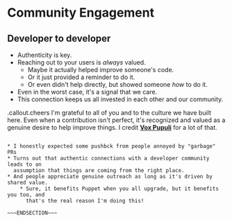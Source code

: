 <!SLIDE >
# Community Engagement
## Developer to developer

* Authenticity is key.
* Reaching out to your users is *always* valued.
    * Maybe it actually helped improve someone's code.
    * Or it just provided a reminder to do it.
    * Or even didn't help directly, but showed someone *how* to do it.
* Even in the worst case, it's a signal that we care.
* This connection keeps us all invested in each other and our community.

.callout.cheers I'm grateful to all of you and to the culture we have built here.
Even when a contribution isn't perfect, it's recognized and valued as a genuine
desire to help improve things. I credit [**Vox Pupuli**](https://voxpupuli.org) for a lot of that.

~~~SECTION:notes~~~

* I honestly expected some pushbck from people annoyed by "garbage" PRs
* Turns out that authentic connections with a developer community leads to an
  assumption that things are coming from the right place.
* And people appreciate genuine outreach as long as it's driven by shared value.
    * Sure, it benefits Puppet when you all upgrade, but it benefits you too, and
      that's the real reason I'm doing this!

~~~ENDSECTION~~~
